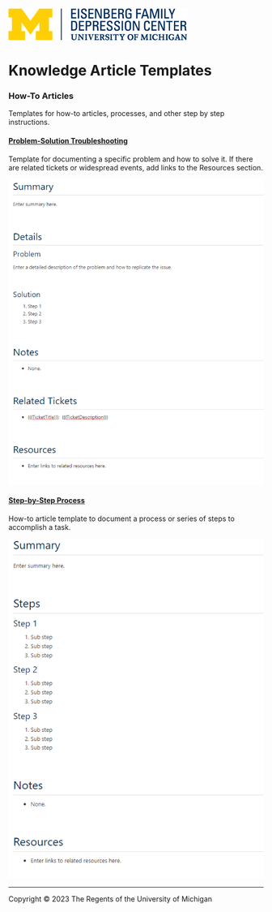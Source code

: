 ![Depression Center Logo](https://github.com/DepressionCenter/.github/blob/main/images/EFDCLogo_375w.png "depressioncenter.org")

# Knowledge Article Templates

### How-To Articles
Templates for how-to articles, processes, and other step by step instructions.  

#### [Problem-Solution Troubleshooting](https://github.com/DepressionCenter/EFDC-TDX-KB/blob/main/ArticleTemplates/How-To-Articles/Problem-Solution-Troubleshooting.html)
Template for documenting a specific problem and how to solve it. If there are related tickets or widespread events, add links to the Resources section.  

![Problem/Solution (Troubleshooting) Preview](Problem-Solution-Troubleshooting.png)  

#### [Step-by-Step Process](https://github.com/DepressionCenter/EFDC-TDX-KB/blob/main/ArticleTemplates/How-To-Articles/Step-by-Step-Process.html)
How-to article template to document a process or series of steps to accomplish a task.  

![Step-by-Step Process Preview](Step-by-Step-Process.png)  

  



----

Copyright © 2023 The Regents of the University of Michigan
